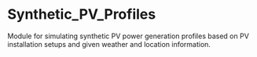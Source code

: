 # Synthetic_PV_Profiles
Module for simulating synthetic PV power generation profiles based on PV installation setups and given weather and location information.
